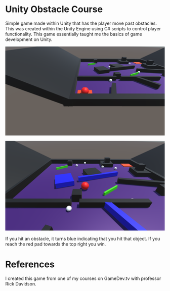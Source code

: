 # Unity Obstacle Course

Simple game made within Unity that has the player move past obstacles. This was created within the Unity Engine using C# scripts to control player functionality. This game essentially taught me the basics of game development on Unity.

![My Image](game1.PNG)

![My Image](game2.PNG)

If you hit an obstacle, it turns blue indicating that you hit that object. If you reach the red pad towards the top right you win.

# References
I created this game from one of my courses on GameDev.tv with professor Rick Davidson.
